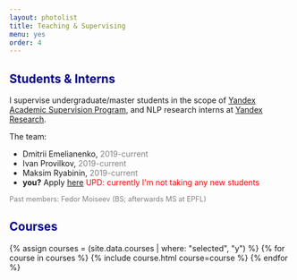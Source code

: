 ```yaml
---
layout: photolist
title: Teaching & Supervising
menu: yes
order: 4
---
```


## <span style="color:darkblue"> Students & Interns </span>
I supervise undergraduate/master students in the scope of
[Yandex Academic Supervision Program](https://yandex.ru/jobs/vacancies/research/scientific_leadership_prog/), 
and NLP research interns at [Yandex Research]({{site.yandex_research_main}}).



The team:
* Dmitrii Emelianenko, <span style="color:gray">2019-current </span>
* Ivan Provilkov, <span style="color:gray">2019-current </span>
* Maksim Ryabinin, <span style="color:gray">2019-current </span>
* __you?__ Apply [here](https://yandex.com/jobs/vacancies/research/intern_researcher_eng) <span style="color:red"> UPD: currently I'm not taking any new students </span>

<span style="color:gray;font-size:0.9em">Past members: Fedor Moiseev (BS; afterwards MS at EPFL)</span>

## <span style="color:darkblue"> Courses </span>
{% assign courses = (site.data.courses | where: "selected", "y") %}
{% for course in courses %}
{% include course.html course=course %}
{% endfor %}

